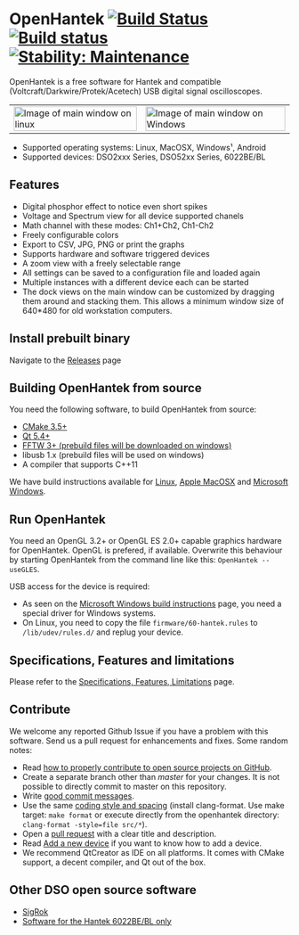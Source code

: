 # OpenHantek [![Build Status](https://travis-ci.org/OpenHantek/openhantek.svg?branch=master)](https://travis-ci.org/OpenHantek/openhantek) [![Build status](https://ci.appveyor.com/api/projects/status/9w4rd5r04ufqafr4/branch/master?svg=true)](https://ci.appveyor.com/project/davidgraeff/openhantek/branch/master) [![Stability: Maintenance](https://masterminds.github.io/stability/maintenance.svg)](https://masterminds.github.io/stability/maintenance.html)

OpenHantek is a free software for Hantek and compatible (Voltcraft/Darkwire/Protek/Acetech) USB digital signal oscilloscopes.

<table><tr>
    <td> <img alt="Image of main window on linux" width="100%" src="docs/images/screenshot_mainwindow.png"> </td>
    <td> <img alt="Image of main window on Windows" width="100%" src="docs/images/screenshot_mainwindow_win.png"> </td>
</tr></table>

* Supported operating systems: Linux, MacOSX, Windows¹, Android
* Supported devices: DSO2xxx Series, DSO52xx Series, 6022BE/BL

## Features

* Digital phosphor effect to notice even short spikes
* Voltage and Spectrum view for all device supported chanels
* Math channel with these modes: Ch1+Ch2, Ch1-Ch2
* Freely configurable colors
* Export to CSV, JPG, PNG or print the graphs
* Supports hardware and software triggered devices
* A zoom view with a freely selectable range
* All settings can be saved to a configuration file and loaded again
* Multiple instances with a different device each can be started
* The dock views on the main window can be customized by dragging them around and stacking them.
  This allows a minimum window size of 640*480 for old workstation computers.

## Install prebuilt binary
Navigate to the [Releases](https://github.com/OpenHantek/openhantek/releases) page 

## Building OpenHantek from source
You need the following software, to build OpenHantek from source:
* [CMake 3.5+](https://cmake.org/download/)
* [Qt 5.4+](https://www1.qt.io/download-open-source/)
* [FFTW 3+ (prebuild files will be downloaded on windows)](http://www.fftw.org/)
* libusb 1.x (prebuild files will be used on windows)
* A compiler that supports C++11

We have build instructions available for [Linux](docs/build.md#linux), [Apple MacOSX](docs/build.md#apple) and [Microsoft Windows](docs/build.md#windows).

## Run OpenHantek
You need an OpenGL 3.2+ or OpenGL ES 2.0+ capable graphics hardware for OpenHantek.
OpenGL is prefered, if available. Overwrite this behaviour by starting OpenHantek
from the command line like this: `OpenHantek --useGLES`.

USB access for the device is required:
* As seen on the [Microsoft Windows build instructions](docs/build.md#windows) page, you need a
special driver for Windows systems.
* On Linux, you need to copy the file `firmware/60-hantek.rules` to `/lib/udev/rules.d/` and replug your device.

## Specifications, Features and limitations
Please refer to the [Specifications, Features, Limitations](docs/limitations.md) page.

## Contribute
We welcome any reported Github Issue if you have a problem with this software. Send us a pull request for enhancements and fixes. Some random notes:
   - Read [how to properly contribute to open source projects on GitHub][10].
   - Create a separate branch other than *master* for your changes. It is not possible to directly commit to master on this repository.
   - Write [good commit messages][11].
   - Use the same [coding style and spacing][13]
     (install clang-format. Use make target: `make format` or execute directly from the openhantek directory: `clang-format -style=file src/*`).
   - Open a [pull request][12] with a clear title and description.
   - Read [Add a new device](docs/adddevice.md) if you want to know how to add a device.
   - We recommend QtCreator as IDE on all platforms. It comes with CMake support, a decent compiler, and Qt out of the box.

[10]: http://gun.io/blog/how-to-github-fork-branch-and-pull-request
[11]: http://tbaggery.com/2008/04/19/a-note-about-git-commit-messages.html
[12]: https://help.github.com/articles/using-pull-requests
[13]: http://llvm.org/docs/CodingStandards.html

## Other DSO open source software
* [SigRok](http://www.sigrok.org)
* [Software for the Hantek 6022BE/BL only](http://pididu.com/wordpress/basicscope/)
